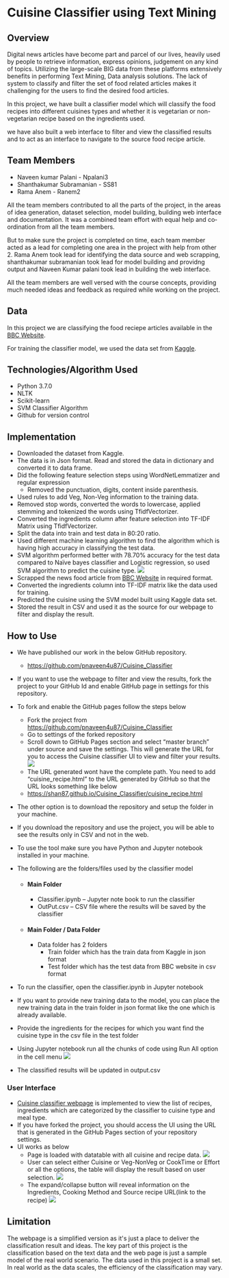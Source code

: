 # Cuisine Classifier using Text Mining

## Overview
Digital news articles have become part and parcel of our lives, heavily used by people to retrieve information, express opinions, judgement on any kind of topics. Utilizing the large-scale BIG data from these platforms extensively benefits in performing Text Mining, Data analysis solutions.
The lack of system to classify and filter the set of food related articles makes it challenging for the users to find the desired food articles. 

In this project, we have built a classifier model which will classify the food recipes into different cuisines types and whether it is vegetarian or non-vegetarian recipe based on the ingredients used. 

we have also built a web interface to filter and view the classified results and to act as an interface to navigate to the source food recipe article.


## Team Members
- Naveen kumar Palani - Npalani3
- Shanthakumar Subramanian - SS81
- Rama Anem - Ranem2

All the team members contributed to all the parts of the project, in the areas of idea generation, dataset selection, model building, building web interface and documentation. It was a combined team effort with equal help and co‐ordination from all the
team members.

But to make sure the project is completed on time, each team member acted as a lead for completing one area in the project with help from other 2. Rama Anem took lead for identifying the data source and web scrapping, shanthakumar subramanian took lead for model building and providng output and Naveen Kumar palani took lead in building the web interface. 

All the team members are well versed with the course concepts, providing much needed ideas and
feedback as required while working on the project.


## Data
In this project we are classifying the food reciepe articles available in the [BBC Website](https://www.bbcgoodfood.com/recipes/category/cuisines).

For training the classifier model, we used the data set from [Kaggle](https://www.kaggle.com/c/whats-cooking/data).


## Technologies/Algorithm Used
- Python 3.7.0
- NLTK
- Scikit-learn
- SVM Classifier Algorithm
- Github for version control

## Implementation
- Downloaded the dataset from Kaggle.
- The data is in Json format. Read and stored the data in dictionary and converted it to data frame.
- Did the following feature selection steps using WordNetLemmatizer and regular expression 
  - Removed the punctuation, digits, content inside parenthesis.
- Used rules to add Veg, Non-Veg information to the training data.
- Removed stop words, converted the words to lowercase, applied stemming and tokenized the words using TfidfVectorizer.
- Converted the ingredients column after feature selection into TF-IDF Matrix using TfidfVectorizer.
- Split the data into train and test data in 80:20 ratio.
- Used different machine learning algorithm to find the algorithm which is having high accuracy in classifying the test data.
- SVM algorithm performed better with 78.70% accuracy for the test data compared to Naïve bayes classifier and Logistic regression, so used SVM algorithm to predict the cuisine type.
![](Images/SVM_Metrics.PNG)
- Scrapped the news food article from [BBC Website](https://www.bbcgoodfood.com/recipes/category/cuisines) in required format.
- Converted the ingredients column into TF-IDF matrix like the data used for training.
- Predicted the cuisine using the SVM model built using Kaggle data set.
- Stored the result in CSV and used it as the source for our webpage to filter and display the result.

## How to Use
- We have published our work in the below GitHub repository.
  - https://github.com/pnaveen4u87/Cuisine_Classifier
- If you want to use the webpage to filter and view the results, fork the project to your GitHub Id and enable GitHub page in settings for this repository.
- To fork and enable the GitHub pages follow the steps below
  - Fork the project  from https://github.com/pnaveen4u87/Cuisine_Classifier
  - Go to settings of the forked repository
  - Scroll down to GitHub Pages  section and select “master branch” under source and save the settings. This  will generate the URL for you to access the Cuisine classifier UI to view and filter your results.
  ![](Images/GitHubPages.png)  
  - The URL generated wont have the complete path. You need to add “cuisine_recipe.html”  to the URL generated by GitHub so that the URL looks something like below
  - https://shan87.github.io/Cuisine_Classifier/cuisine_recipe.html

- The other option is to download the repository and setup the folder in your machine.
- If you download the repository and use the project, you will be able to see the results only in CSV and not in the web.
- To use the tool make sure you have Python and Jupyter notebook installed in your machine.
- The following are the folders/files used by the classifier model
  - #### Main Folder
    - Classifier.ipynb – Jupyter note book to run the classifier
    - OutPut.csv – CSV file where the results will be saved by the classifier
  - #### Main Folder / Data Folder
    - Data folder has 2 folders
      - Train folder which has the train data from Kaggle in json format
      - Test folder which has the test data from BBC website in csv format
- To run the classifier, open the classifier.ipynb in Jupyter notebook
- If you want to provide new training data to the model, you can place the new training data in the train folder in json format like the one which is already available.
- Provide the ingredients for the recipes for which you want find the cuisine type in the csv file in the test folder
- Using Jupyter notebook run all the chunks of code using Run All option in the cell menu
![](Images/Jupyter_Runall.png)
- The classified results will be updated in output.csv
### User Interface
- [Cuisine classifier webpage](https://pnaveen4u87.github.io/Cuisine_Classifier/cuisine_recipe.html) is implemented to view the list of recipes, ingredients which are categorized by the classifier to cuisine type and meal type.
- If you have forked the project, you should access the UI using the URL that is generated  in the GitHub Pages section of your repository settings.
- UI works as below
  - Page is loaded with datatable with all cuisine and recipe data.
![](Images/default_page.png)
  - User can select either Cuisine or Veg-NonVeg or CookTime or Effort or all the options, the table will display the result based on user selection. 
![](Images/select_options.png)
  - The expand/collapse button will reveal information on the Ingredients, Cooking Method and Source recipe URL(link to the recipe)
![](Images/expand_collapse.png)
  
## Limitation
The webpage is a simplified version as it's just a place to deliver the classification result and ideas. The key part of this project is the classification based on the text data and the web page is just a sample model of the real world scenario. The data used in this project is a small set. In real world as the data scales, the efficiency of the classification may vary.


